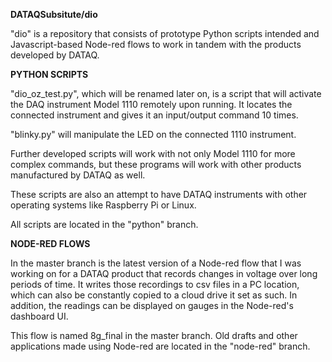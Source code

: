 
**DATAQSubsitute/dio**

"dio" is a repository that consists of prototype Python scripts intended and Javascript-based Node-red flows to work in tandem with the products
developed by DATAQ.

**PYTHON SCRIPTS**

"dio_oz_test.py", which will be renamed later on, is a script that will activate the DAQ instrument Model 1110 remotely upon running. It locates the connected instrument and gives it an input/output command 10 times.

"blinky.py" will manipulate the LED on the connected 1110 instrument.

Further developed scripts will work with not only Model 1110 for more complex commands, but these programs will work with other products manufactured by DATAQ as well.

These scripts are also an attempt to have DATAQ instruments with other operating systems like Raspberry Pi or Linux.

All scripts are located in the "python" branch.

**NODE-RED FLOWS**

In the master branch is the latest version of a Node-red flow that I was working on for a DATAQ product that records changes in voltage over long periods of time. It writes those recordings to csv files in a PC location, which can also be constantly copied to a cloud drive it set as such. In addition, the readings can be displayed on gauges in the Node-red's dashboard UI.

This flow is named 8g_final in the master branch. Old drafts and other applications made using Node-red are located in the "node-red" branch.
